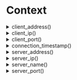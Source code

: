 # Context
<details><summary>client_address()</summary><br/> Get the address of the client.

 # Effective smtp stage

 All of them.

 # Return

 * `string` - the client's address with the `ip:port` format.

 # Example
 ```js
 #{
     connect: [
        action "log info" || log("info", `${client_address()}`),
     ]
 }
 ```

 # Module:Context
</details>
<details><summary>client_ip()</summary><br/> Get the ip address of the client.

 # Effective smtp stage

 All of them.

 # Return

 * `string` - the client's ip address.

 # Example
 ```js
 #{
     connect: [
        action "log info" || log("info", `${client_ip()}`),
     ]
 }
 ```

 # Module:Context
</details>
<details><summary>client_port()</summary><br/> Get the ip port of the client.

 # Effective smtp stage

 All of them.

 # Return

 * `int` - the client's port.

 # Example
 ```js
 #{
     connect: [
        action "log info" || log("info", `${client_port()}`),
     ]
 }
 ```

 # Module:Context
</details>
<details><summary>connection_timestamp()</summary><br/> Get a the timestamp of the client's connection time.

 # Effective smtp stage

 All of them.

 # Return

 * `timestamp` - the connexion timestamp of the client.

 # Example
 ```js
 #{
     connect: [
        action "log info" || log("info", `${connection_timestamp()}`),
     ]
 }
 ```

 # Module:Context
</details>
<details><summary>server_address()</summary><br/> Get the full server address.

 # Effective smtp stage

 All of them.

 # Return

 * `string` - the server's address with the `ip:port` format.

 # Example
 ```js
 #{
     connect: [
        action "log info" || log("info", `${server_address()}`),
     ]
 }
 ```

 # Module:Context
</details>
<details><summary>server_ip()</summary><br/> Get the server's ip.

 # Effective smtp stage

 All of them.

 # Return

 * `string` - the server's ip.

 # Example
 ```js
 #{
     connect: [
        action "log info" || log("info", `${server_ip()}`),
     ]
 }
 ```

 # Module:Context
</details>
<details><summary>server_name()</summary><br/> Get the name of the server.

 # Effective smtp stage

 All of them.

 # Return

 * `string` - the name of the server.

 # Example
 ```js
 #{
     connect: [
        action "log info" || log("info", `${server_name()}`),
     ]
 }
 ```

 # Module:Context
</details>
<details><summary>server_port()</summary><br/> Get the server's port.

 # Effective smtp stage

 All of them.

 # Return

 * `string` - the server's port.

 # Example
 ```js
 #{
     connect: [
        action "log info" || log("info", `${server_port()}`),
     ]
 }
 ```

 # Module:Context
</details>